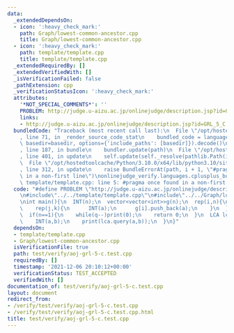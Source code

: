 ```yaml
---
data:
  _extendedDependsOn:
  - icon: ':heavy_check_mark:'
    path: Graph/lowest-common-ancestor.cpp
    title: Graph/lowest-common-ancestor.cpp
  - icon: ':heavy_check_mark:'
    path: template/template.cpp
    title: template/template.cpp
  _extendedRequiredBy: []
  _extendedVerifiedWith: []
  _isVerificationFailed: false
  _pathExtension: cpp
  _verificationStatusIcon: ':heavy_check_mark:'
  attributes:
    '*NOT_SPECIAL_COMMENTS*': ''
    PROBLEM: http://judge.u-aizu.ac.jp/onlinejudge/description.jsp?id=GRL_5_C
    links:
    - http://judge.u-aizu.ac.jp/onlinejudge/description.jsp?id=GRL_5_C
  bundledCode: "Traceback (most recent call last):\n  File \"/opt/hostedtoolcache/Python/3.10.0/x64/lib/python3.10/site-packages/onlinejudge_verify/documentation/build.py\"\
    , line 71, in _render_source_code_stat\n    bundled_code = language.bundle(stat.path,\
    \ basedir=basedir, options={'include_paths': [basedir]}).decode()\n  File \"/opt/hostedtoolcache/Python/3.10.0/x64/lib/python3.10/site-packages/onlinejudge_verify/languages/cplusplus.py\"\
    , line 187, in bundle\n    bundler.update(path)\n  File \"/opt/hostedtoolcache/Python/3.10.0/x64/lib/python3.10/site-packages/onlinejudge_verify/languages/cplusplus_bundle.py\"\
    , line 401, in update\n    self.update(self._resolve(pathlib.Path(included), included_from=path))\n\
    \  File \"/opt/hostedtoolcache/Python/3.10.0/x64/lib/python3.10/site-packages/onlinejudge_verify/languages/cplusplus_bundle.py\"\
    , line 312, in update\n    raise BundleErrorAt(path, i + 1, \"#pragma once found\
    \ in a non-first line\")\nonlinejudge_verify.languages.cplusplus_bundle.BundleErrorAt:\
    \ template/template.cpp: line 5: #pragma once found in a non-first line\n"
  code: "#define PROBLEM \"http://judge.u-aizu.ac.jp/onlinejudge/description.jsp?id=GRL_5_C\"\
    \n#include\"../../template/template.cpp\"\n#include\"../../Graph/lowest-common-ancestor.cpp\"\
    \nint main(){\n  INT(n);\n  vector<vector<int>>g(n);\n  rep(i,n){\n    INT(k);\n\
    \    rep(j,k){\n      INT(a);\n      g[i].push_back(a);\n    }\n  }\n  INT(q);\n\
    \  if(n==1){\n    while(q--)print(0);\n    return 0;\n  }\n  LCA lca(g);\n  while(q--){\n\
    \    INT(a,b);\n    print(lca.query(a,b));\n  }\n}"
  dependsOn:
  - template/template.cpp
  - Graph/lowest-common-ancestor.cpp
  isVerificationFile: true
  path: test/verify/aoj-grl-5-c.test.cpp
  requiredBy: []
  timestamp: '2021-12-06 20:10:12+00:00'
  verificationStatus: TEST_ACCEPTED
  verifiedWith: []
documentation_of: test/verify/aoj-grl-5-c.test.cpp
layout: document
redirect_from:
- /verify/test/verify/aoj-grl-5-c.test.cpp
- /verify/test/verify/aoj-grl-5-c.test.cpp.html
title: test/verify/aoj-grl-5-c.test.cpp
---
```

